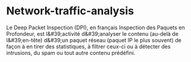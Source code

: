 # Network-traffic-analysis
Le Deep Packet Inspection (DPI), en français Inspection des Paquets en Profondeur, est l&amp;#39;activité d&amp;#39;analyser le contenu (au-delà de l&amp;#39;en-tête) d&amp;#39;un paquet réseau (paquet IP le plus souvent) de façon à en tirer des statistiques, à filtrer ceux-ci ou à détecter des intrusions, du spam ou tout autre contenu prédéfini.
